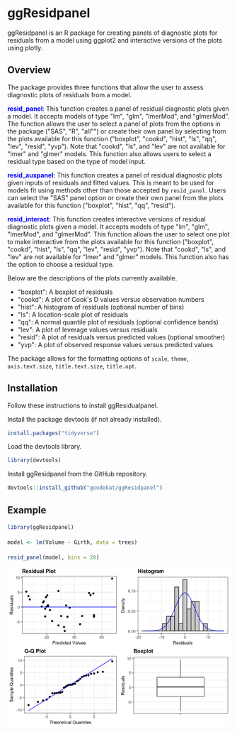 
ggResidpanel
============

ggResidpanel is an R package for creating panels of diagnostic plots for residuals from a model using ggplot2 and interactive versions of the plots using plotly.

Overview
--------

The package provides three functions that allow the user to assess diagnostic plots of residuals from a model.

<span style="color:blue">**resid\_panel**</span>: This function creates a panel of residual diagnostic plots given a model. It accepts models of type "lm", "glm", "lmerMod", and "glmerMod". The function allows the user to select a panel of plots from the options in the package ("SAS", "R", "all"") or create their own panel by selecting from the plots available for this function ("boxplot", "cookd", "hist", "ls", "qq", "lev", "resid", "yvp"). Note that "cookd", "ls", and "lev" are not available for "lmer" and "glmer" models. This function also allows users to select a residual type based on the type of model input.

<span style="color:blue">**resid\_auxpanel**</span>: This function creates a panel of residual diagnostic plots given inputs of residuals and fitted values. This is meant to be used for models fit using methods other than those accepted by `resid_panel`. Users can select the "SAS" panel option or create their own panel from the plots available for this function ("boxplot", "hist", "qq", "resid").

<span style="color:blue">**resid\_interact**</span>: This function creates interactive versions of residual diagnostic plots given a model. It accepts models of type "lm", "glm", "lmerMod", and "glmerMod". This function allows the user to select one plot to make interactive from the plots available for this function ("boxplot", "cookd", "hist", "ls", "qq", "lev", "resid", "yvp"). Note that "cookd", "ls", and "lev" are not available for "lmer" and "glmer" models. This function also has the option to choose a residual type.

Below are the descriptions of the plots currently available.

-   "boxplot": A boxplot of residuals
-   "cookd": A plot of Cook's D values versus observation numbers
-   "hist": A histogram of residuals (optional number of bins)
-   "ls": A location-scale plot of residuals
-   "qq": A normal quantile plot of residuals (optional confidence bands)
-   "lev": A plot of leverage values versus residuals
-   "resid": A plot of residuals versus predicted values (optional smoother)
-   "yvp": A plot of observed response values versus predicted values

The package allows for the formatting options of `scale`, `theme`, `axis.text.size`, `title.text.size`, `title.opt`.

Installation
------------

Follow these instructions to install ggResidualpanel.

Install the package devtools (if not already installed).

``` r
install.packages("tidyverse")
```

Load the devtools library.

``` r
library(devtools)
```

Install ggResidpanel from the GitHub repository.

``` r
devtools::install_github("goodekat/ggResidpanel")
```

Example
-------

``` r
library(ggResidpanel)

model <- lm(Volume ~ Girth, data = trees)

resid_panel(model, bins = 20)
```

![](README_files/figure-markdown_github-ascii_identifiers/unnamed-chunk-4-1.png)
